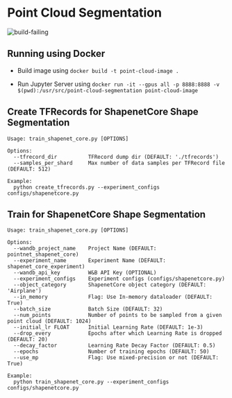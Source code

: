 # Point Cloud Segmentation

<img src="https://github.com/soumik12345/point-cloud-segmentation/workflows/tests/badge.svg" alt="build-failing">

## Running using Docker

- Build image using `docker build -t point-cloud-image .`

- Run Jupyter Server using `docker run -it --gpus all -p 8888:8888 -v $(pwd):/usr/src/point-cloud-segmentation point-cloud-image`


## Create TFRecords for ShapenetCore Shape Segmentation

```
Usage: train_shapenet_core.py [OPTIONS]

Options:
  --tfrecord_dir          TFRecord dump dir (DEFAULT: './tfrecords')
  --samples_per_shard     Max number of data samples per TFRecord file (DEFAULT: 512)

Example:
  python create_tfrecords.py --experiment_configs configs/shapenetcore.py
```


## Train for ShapenetCore Shape Segmentation

```
Usage: train_shapenet_core.py [OPTIONS]

Options:
  --wandb_project_name    Project Name (DEFAULT: pointnet_shapenet_core)
  --experiment_name       Experiment Name (DEFAULT: shapenet_core_experiment)
  --wandb_api_key         W&B API Key (OPTIONAL)
  --experiment_configs    Experiment configs (configs/shapenetcore.py)
  --object_category       ShapenetCore object category (DEFAULT: 'Airplane')
  --in_memory             Flag: Use In-memory dataloader (DEFAULT: True)
  --batch_size            Batch Size (DEFAULT: 32)
  --num_points            Number of points to be sampled from a given point cloud (DEFAULT: 1024)
  --initial_lr FLOAT      Initial Learning Rate (DEFAULT: 1e-3)
  --drop_every            Epochs after which Learning Rate is dropped (DEFAULT: 20)
  --decay_factor          Learning Rate Decay Factor (DEFAULT: 0.5)
  --epochs                Number of training epochs (DEFAULT: 50)
  --use_mp                Flag: Use mixed-precision or not (DEFAULT: True)

Example:
  python train_shapenet_core.py --experiment_configs configs/shapenetcore.py
```
